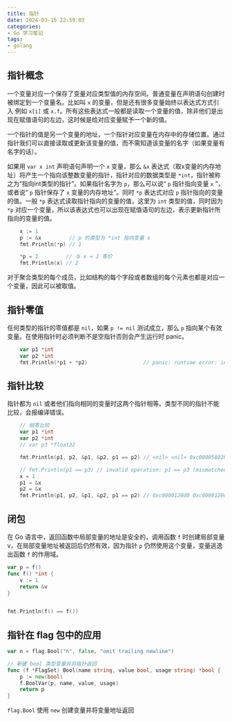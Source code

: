 ```yaml
---
title: 指针
date: 2024-03-15 22:59:03
categories:
- Go 学习笔记
tags:
- golang
---
```


## 指针概念

一个变量对应一个保存了变量对应类型值的内存空间。普通变量在声明语句创建时被绑定到一个变量名。比如叫 `x` 的变量，但是还有很多变量始终以表达式方式引入 例如 `x[i]` 或 `x.f`。所有这些表达式一般都是读取一个变量的值，除非他们是出现在赋值语句的左边，这时候是给对应变量赋予一个新的值。

一个指针的值是另一个变量的地址，一个指针对应变量在内存中的存储位置。通过指针我们可以直接读取或更新该变量的值，而不需知道该变量的名字（如果变量有名字的话）。

如果用 `var x int` 声明语句声明一个 `x` 变量，那么 `&x` 表达式（取x变量的内存地址）将产生一个指向该整数变量的指针，指针对应的数据类型是 `*int`，指针被称之为“指向int类型的指针”。如果指针名字为 `p`，那么可以说“ `p` 指针指向变量 `x` ”，或者说“ `p` 指针保存了 `x` 变量的内存地址”。同时 `*p` 表达式对应 `p` 指针指向的变量的值。一般 `*p` 表达式读取指针指向的变量的值，这里为 `int` 类型的值，同时因为 `*p` 对应一个变量，所以该表达式也可以出现在赋值语句的左边，表示更新指针所指向的变量的值。

```go
    x := 1
    p := &x         // p 的类型为 *int 指向变量 x
    fmt.Println(*p) // 1

    *p = 2         // 与 x = 2 等价
    fmt.Println(x) // 2
```

对于聚合类型的每个成员，比如结构的每个字段或者数组的每个元素也都是对应一个变量，因此可以被取值。

## 指针零值

任何类型的指针的零值都是 `nil`，如果 `p != nil` 测试成立，那么 `p` 指向某个有效变量。在使用指针时必须判断不是空指针否则会产生运行时 panic。

```go
    var p1 *int
    var p2 *int
    fmt.Println(*p1 + *p2)                  // panic: runtime error: invalid memory address or nil pointer dereference
```

## 指针比较

指针都为 `nil` 或者他们指向相同的变量时这两个指针相等。类型不同的指针不能比较，会报编译错误。

```go
    // 相等比较
    var p1 *int
    var p2 *int
    // var p3 *float32

    fmt.Println(p1, p2, &p1, &p2, p1 == p2) // <nil> <nil> 0xc000058028 0xc000058030 true

    // fmt.Println(p1 == p3) // invalid operation: p1 == p3 (mismatched types *int and *float32)
    x = 1
    p1 = &x
    p2 = &x
    fmt.Println(p1, p2, &p1, &p2, p1 == p2) // 0xc0000120d0 0xc0000120d0 0xc000058028 0xc000058030 true

```

## 闭包

在 Go 语言中，返回函数中局部变量的地址是安全的，调用函数 `f` 时创建局部变量 v，在局部变量地址被返回后仍然有效，因为指针 `p` 仍然使用这个变量，变量逃逸出函数 `f` 的作用域。

```go
var p = f()
func f() *int {
    v := 1
    return &v
}


fmt.Println(f() == f())
```

## 指针在 flag 包中的应用

```go
var n = flag.Bool("n", false, "omit trailing newline")

// 新建 bool 类型变量并将指针返回
func (f *FlagSet) Bool(name string, value bool, usage string) *bool {
    p := new(bool)
    f.BoolVar(p, name, value, usage)
    return p
}
```

`flag.Bool` 使用 `new` 创建变量并将变量地址返回